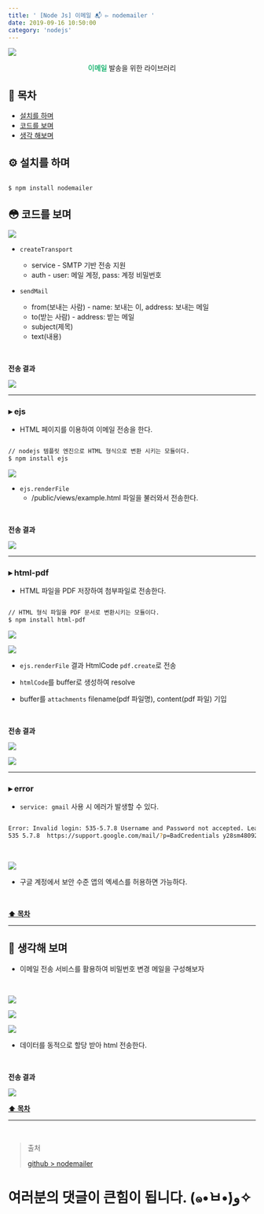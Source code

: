 ```yaml
---
title: ' [Node Js] 이메일 📬 ▻ nodemailer '
date: 2019-09-16 10:50:00
category: 'nodejs'
---
```


![](./images/nodemailer/logo.png)

<center><strong style="color:#1FB674">이메일</strong> 발송을 위한 라이브러리</center>

## **💎 목차**
  * [설치를 하며](#️-설치를-하며)
  * [코드를 보며](#-코드를-보며)
  * [생각 해보며](#-생각해-보며)

## **⚙️ 설치를 하며**

```sh

$ npm install nodemailer

```

## **😳 코드를 보며**



![](./images/nodemailer/1.example.png)
<br />

* `createTransport` 
  * service - SMTP 기반 전송 지원
  * auth - user: 메일 계정, pass: 계정 비밀번호

* `sendMail` 
  * from(보내는 사람) - name: 보내는 이, address: 보내는 메일
  * to(받는 사람) - address: 받는 메일
  * subject(제목)
  * text(내용)

<br />

__전송 결과__

![](./images/nodemailer/1.result.png)
<br />

<hr>

### ▸ ejs
* HTML 페이지를 이용하여 이메일 전송을 한다.

```sh

// nodejs 템플릿 엔진으로 HTML 형식으로 변환 시키는 모듈이다.
$ npm install ejs

```

![](./images/nodemailer/2.example.png)
<br />

* `ejs.renderFile`
  * /public/views/example.html 파일을 불러와서 전송한다.

<br />

__전송 결과__

![](./images/nodemailer/2.result.png)
<br />

<hr>

### ▸ html-pdf
* HTML 파일을 PDF 저장하여 첨부파일로 전송한다.

```sh

// HTML 형식 파일을 PDF 문서로 변환시키는 모듈이다.
$ npm install html-pdf

```

![](./images/nodemailer/3-1.example.png)
<br />

![](./images/nodemailer/3-2.example.png)
<br />

* `ejs.renderFile` 결과 HtmlCode `pdf.create`로 전송

* `htmlCode`를 buffer로 생성하여 resolve

* buffer를 `attachments` filename(pdf 파일명), content(pdf 파일) 기입

<br />

__전송 결과__

![](./images/nodemailer/3-1.result.png)
<br />

![](./images/nodemailer/3-2.result.png)
<br />

<hr>

### ▸ error
* `service: gmail` 사용 시 에러가 발생할 수 있다.

```sh

Error: Invalid login: 535-5.7.8 Username and Password not accepted. Learn more at
535 5.7.8  https://support.google.com/mail/?p=BadCredentials y28sm48092065pfq.48 - gsmtp

```

<br />

![](./images/nodemailer/solution.png)
<br />

* 구글 계정에서 보안 수준 앱의 엑세스를 허용하면 가능하다.

<br />

**[⬆ 목차](#-목차)**

---

## **🤔 생각해 보며**
* 이메일 전송 서비스를 활용하여 비밀번호 변경 메일을 구성해보자

<br />

![](./images/nodemailer/4-1.example.png)
<br />

![](./images/nodemailer/4-2.example.png)
<br />

![](./images/nodemailer/4-3.example.png)
<br />

* 데이터를 동적으로 할당 받아 html 전송한다.

<br />

__전송 결과__

![](./images/nodemailer/4.result.png)
<br />

**[⬆ 목차](#-목차)**

---

<br />

> 출처
>
> <a href="https://github.com/bynodejs/nodemailer" target="_blank">github > nodemailer</a>

# 여러분의 댓글이 큰힘이 됩니다. (๑•̀ㅂ•́)و✧
